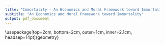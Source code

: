 ```yaml
---
title: "Immortality - An Economics and Moral Framework toward Immortality"
subtitle: "An Economics and Moral Framework toward Immortality"
output: pdf_document
---
```


\usepackage[top=2cm, bottom=2cm, outer=1cm, inner=2.1cm, headsep=14pt]{geometry}



